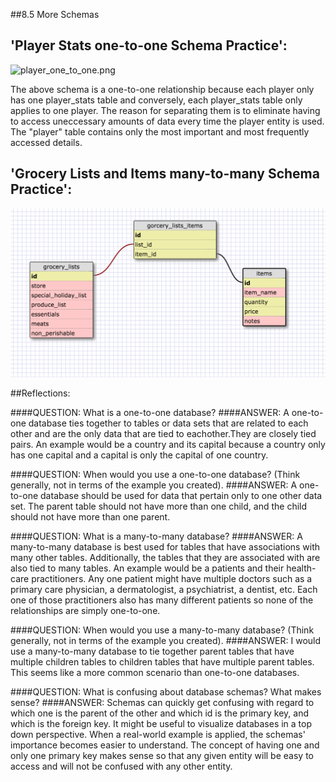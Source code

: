 ##8.5 More Schemas

## 'Player Stats one-to-one Schema Practice':
![player_one_to_one.png](https://github.com/dandersen2/phase-0/blob/master/week-8/imgs/player_one-to_one.png "One-to-one Schema 1")

The above schema is a one-to-one relationship because each player only has one player_stats table and conversely, each player_stats table only applies to one player. The reason for separating them is to eliminate having to access uneccessary amounts of data every time the player entity is used. The "player" table contains only the most important and most frequently accessed details.

## 'Grocery Lists and Items many-to-many Schema Practice':
![many_to_many.png](https://github.com/dandersen2/phase-0/blob/master/week-8/imgs/many_to_many.png "Many To Many Schema 1")


##Reflections:

####QUESTION: What is a one-to-one database?
  ####ANSWER: A one-to-one database ties together to tables or data sets that are related to each other and are the only data that are tied to eachother.They are closely tied pairs. An example would be a country and its capital because a country only has one capital and a capital is only the capital of one country.

####QUESTION: When would you use a one-to-one database? (Think generally, not in terms of the example you created).
  ####ANSWER: A one-to-one database should be used for data that pertain only to one other data set. The parent table should not have more than one child, and the child should not have more than one parent.

####QUESTION: What is a many-to-many database?
  ####ANSWER: A many-to-many database is best used for tables that have associations with many other tables. Additionally, the tables that they are associated with are also tied to many tables. An example would be a patients and their health-care practitioners. Any one patient might have multiple doctors such as a primary care physician, a dermatologist, a psychiatrist, a dentist, etc. Each one of those practitioners also has many different patients so none of the relationships are simply one-to-one.

####QUESTION: When would you use a many-to-many database? (Think generally, not in terms of the example you created).
  ####ANSWER: I would use a many-to-many database to tie together parent tables that have multiple children tables to children tables that have multiple parent tables. This seems like a more common scenario than one-to-one databases.

####QUESTION: What is confusing about database schemas? What makes sense?
  ####ANSWER: Schemas can quickly get confusing with regard to which one is the parent of the other and which id is the primary key, and which is the foreign key. It might be useful to visualize databases in a top down perspective. When a real-world example is applied, the schemas' importance becomes easier to understand. The concept of having one and only one primary key makes sense so that any given entity will be easy to access and will not be confused with any other entity.

